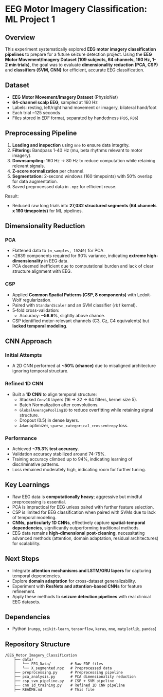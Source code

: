 # EEG Motor Imagery Classification: ML Project 1

## Overview

This experiment systematically explored **EEG motor imagery classification pipelines** to prepare for a future seizure detection project. Using the **EEG Motor Movement/Imagery Dataset (109 subjects, 64 channels, 160 Hz, 1-2 min trials)**, the goal was to evaluate **dimensionality reduction (PCA, CSP)** and **classifiers (SVM, CNN)** for efficient, accurate EEG classification.

## Dataset

- **EEG Motor Movement/Imagery Dataset** (PhysioNet)
- **64-channel scalp EEG**, sampled at 160 Hz
- Labels: resting, left/right hand movement or imagery, bilateral hand/foot
- Each trial ~125 seconds
- Files stored in EDF format, separated by handedness (`R05`, `R06`)

## Preprocessing Pipeline

1. **Loading and inspection** using `mne` to ensure data integrity.
2. **Filtering:** Bandpass 1-40 Hz (mu, beta rhythms relevant to motor imagery).
3. **Downsampling:** 160 Hz -> 80 Hz to reduce computation while retaining relevant signals.
4. **Z-score normalization** per channel.
5. **Segmentation:** 2-second windows (160 timepoints) with 50% overlap for data augmentation.
6. Saved preprocessed data in `.npz` for efficient reuse.

Result:  
- Reduced raw long trials into **27,032 structured segments (64 channels x 160 timepoints)** for ML pipelines.

## Dimensionality Reduction

### PCA
- Flattened data to `(n_samples, 10240)` for PCA.
- ~2639 components required for 90% variance, indicating **extreme high-dimensionality** in EEG data.
- PCA deemed inefficient due to computational burden and lack of clear structure alignment with EEG.

### CSP
- Applied **Common Spatial Patterns (CSP, 8 components)** with Ledoit-Wolf regularization.
- Paired with `StandardScaler` and an SVM classifier (`rbf` kernel).
- 5-fold cross-validation:
  - Accuracy: **~58.9%**, slightly above chance.
- CSP identified motor-relevant channels (C3, Cz, C4 equivalents) but **lacked temporal modeling**.

## CNN Approach

### Initial Attempts
- A 2D CNN performed at **~50% (chance)** due to misaligned architecture ignoring temporal structure.

### Refined 1D CNN
- Built a **1D CNN** to align temporal structure:
  - Stacked `Conv1D` layers (16 -> 32 -> 64 filters, kernel size 5).
  - Batch Normalization after convolutions.
  - `GlobalAveragePooling1D` to reduce overfitting while retaining signal structure.
  - Dropout (0.5) in dense layers.
  - `Adam` optimizer, `sparse_categorical_crossentropy` loss.

### Performance
- Achieved **~75.3% test accuracy**.
- Validation accuracy stabilized around 74-75%.
- Training accuracy climbed up to 94%, indicating learning of discriminative patterns.
- Loss remained moderately high, indicating room for further tuning.

## Key Learnings

- Raw EEG data is **computationally heavy**; aggressive but mindful preprocessing is essential.
- PCA is impractical for EEG unless paired with further feature selection.
- CSP is limited for EEG classification when paired with SVMs due to lack of temporal modeling.
- **CNNs, particularly 1D CNNs**, effectively capture **spatial-temporal dependencies**, significantly outperforming traditional methods.
- EEG data remains **high-dimensional post-cleaning**, necessitating advanced methods (attention, domain adaptation, residual architectures) for scalability.

## Next Steps

- Integrate **attention mechanisms and LSTM/GRU layers** for capturing temporal dependencies.
- Explore **domain adaptation** for cross-dataset generalizability.
- Experiment with **ResNets and attention-based CNNs** for feature refinement.
- Apply these methods to **seizure detection pipelines** with real clinical EEG datasets.

## Dependencies

- Python (`numpy`, `scikit-learn`, `tensorflow`, `keras`, `mne`, `matplotlib`, `pandas`)

## Repository Structure

```
/EEG_Motor_Imagery_Classification
    ├── data/
    │   └── EEG_Data/         # Raw EDF files
    │   └── X_segmented.npz   # Preprocessed data
    ├── preprocessing.py      # Preprocessing pipeline
    ├── pca_analysis.py       # PCA dimensionality reduction
    ├── csp_svm_pipeline.py   # CSP + SVM pipeline
    ├── cnn_1d_training.py    # Refined 1D CNN pipeline
    ├── README.md             # This file
```